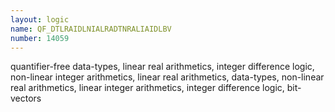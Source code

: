 ```yaml
---
layout: logic
name: QF_DTLRAIDLNIALRADTNRALIAIDLBV
number: 14059
---
```

quantifier-free data-types, linear real arithmetics, integer difference logic, non-linear integer arithmetics, linear real arithmetics, data-types, non-linear real arithmetics, linear integer arithmetics, integer difference logic, bit-vectors
